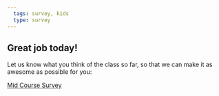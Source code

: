 ```yaml
---
  tags: survey, kids  
  type: survey
---
```


## Great job today!

Let us know what you think of the class so far, so that we can make it as awesome as possible for you:

[Mid Course Survey](https://www.surveymonkey.com/s/RQC85GQ)



